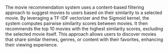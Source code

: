 The movie recommendation system uses a content-based filtering approach to suggest movies to users based on their similarity to a selected movie. By leveraging a TF-IDF vectorizer and the Sigmoid kernel, the system computes pairwise similarity scores between movies. It then recommends the top 10 movies with the highest similarity scores, excluding the selected movie itself. This approach allows users to discover movies that share similar themes, genres, or content with their favorites, enhancing their viewing experience.
